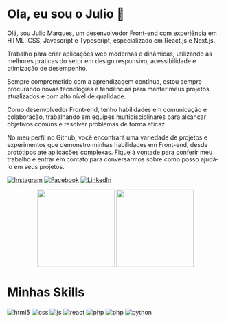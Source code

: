 # Ola, eu sou o Julio 🤙

Olá, sou Julio Marques, um desenvolvedor Front-end com experiência em HTML, CSS, Javascript e Typescript, especializado em React.js e Next.js.

Trabalho para criar aplicações web modernas e dinâmicas, utilizando as melhores práticas do setor em design responsivo, acessibilidade e otimização de desempenho.

Sempre comprometido com a aprendizagem contínua, estou sempre procurando novas tecnologias e tendências para manter meus projetos atualizados e com alto nível de qualidade.

Como desenvolvedor Front-end, tenho habilidades em comunicação e colaboração, trabalhando em equipes multidisciplinares para alcançar objetivos comuns e resolver problemas de forma eficaz.

No meu perfil no Github, você encontrará uma variedade de projetos e experimentos que demonstro minhas habilidades em Front-end, desde protótipos até aplicações complexas. Fique à vontade para conferir meu trabalho e entrar em contato para conversarmos sobre como posso ajudá-lo em seus projetos.

[![Instagram](https://img.shields.io/badge/Instagram-E4405F?style=for-the-badge&logo=instagram&logoColor=white)](https://www.instagram.com/juliomarquesjr/)
[![Facebook](https://img.shields.io/badge/Facebook-1877F2?style=for-the-badge&logo=facebook&logoColor=white)](https://www.facebook.com/julio.marques.1217)
[![LinkedIn](https://img.shields.io/badge/LinkedIn-0077B5?style=for-the-badge&logo=linkedin&logoColor=white)](https://www.linkedin.com/in/julio-cesar-marques-84a5b811b/)

<div align="center">
<img height="180em" src="https://github-readme-stats.vercel.app/api?username=juliomarquesjr&show_icons=true&theme=dark"/>
<img height="180em" src="https://github-readme-stats.vercel.app/api/top-langs/?username=juliomarquesjr&layout=compact&langs_count=7&theme=dark"/>
</div>

 # Minhas Skills
<div style="display: inline_block">
  <img align="center" alt="html5" src="https://img.shields.io/badge/HTML5-E34F26?style=for-the-badge&logo=html5&logoColor=white" />
  <img align="center" alt="css" src="https://img.shields.io/badge/CSS3-1572B6?style=for-the-badge&logo=css3&logoColor=white" />
  <img align="center" alt="js" src="https://img.shields.io/badge/JavaScript-F7DF1E?style=for-the-badge&logo=javascript&logoColor=black" />
  <img align="center" alt="react" src="https://img.shields.io/badge/React-20232A?style=for-the-badge&logo=react&logoColor=61DAFB" />
  <img align="center" alt="php" src="https://img.shields.io/badge/PHP-777BB4?style=for-the-badge&logo=php&logoColor=white" />
  <img align="center" alt="php" src="https://img.shields.io/badge/Docker-2CA5E0?style=for-the-badge&logo=docker&logoColor=white" />
  <img align="center" alt="python" src="https://img.shields.io/badge/Python-3776AB?style=for-the-badge&logo=python&logoColor=white" />
</div>
